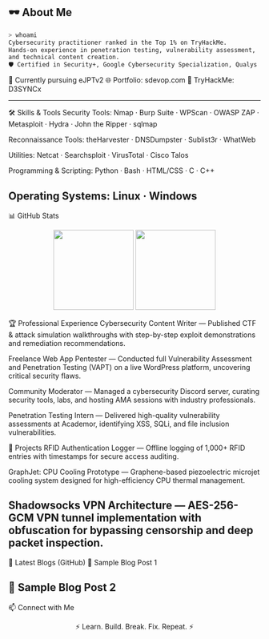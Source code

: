 ## 🕶 About Me
```bash
> whoami
Cybersecurity practitioner ranked in the Top 1% on TryHackMe.
Hands-on experience in penetration testing, vulnerability assessment, 
and technical content creation.
🛡 Certified in Security+, Google Cybersecurity Specialization, Qualys VMDR
```

🎯 Currently pursuing eJPTv2
🌐 Portfolio: sdevop.com
📜 TryHackMe: D3SYNCx

---
🛠 Skills & Tools
Security Tools:
Nmap · Burp Suite · WPScan · OWASP ZAP · Metasploit · Hydra · John the Ripper · sqlmap

Reconnaissance Tools:
theHarvester · DNSDumpster · Sublist3r · WhatWeb

Utilities:
Netcat · Searchsploit · VirusTotal · Cisco Talos

Programming & Scripting:
Python · Bash · HTML/CSS · C · C++

Operating Systems:
 Linux · Windows
---
📊 GitHub Stats
<p align="center"> <img src="https://github-readme-stats.vercel.app/api?username=D3SYNCx&show_icons=true&theme=radical" height="160"> <img src="https://github-readme-stats.vercel.app/api/top-langs/?username=D3SYNCx&layout=compact&theme=radical" height="160"> </p>
🏆 Professional Experience
Cybersecurity Content Writer — Published CTF & attack simulation walkthroughs with step-by-step exploit demonstrations and remediation recommendations.

Freelance Web App Pentester — Conducted full Vulnerability Assessment and Penetration Testing (VAPT) on a live WordPress platform, uncovering critical security flaws.

Community Moderator — Managed a cybersecurity Discord server, curating security tools, labs, and hosting AMA sessions with industry professionals.

Penetration Testing Intern — Delivered high-quality vulnerability assessments at Academor, identifying XSS, SQLi, and file inclusion vulnerabilities.

🚀 Projects
RFID Authentication Logger — Offline logging of 1,000+ RFID entries with timestamps for secure access auditing.

GraphJet: CPU Cooling Prototype — Graphene-based piezoelectric microjet cooling system designed for high-efficiency CPU thermal management.

Shadowsocks VPN Architecture — AES-256-GCM VPN tunnel implementation with obfuscation for bypassing censorship and deep packet inspection.
---
📝 Latest Blogs (GitHub)
🔗 Sample Blog Post 1

🔗 Sample Blog Post 2
---
📫 Connect with Me



<p align="center">⚡ Learn. Build. Break. Fix. Repeat. ⚡</p>
